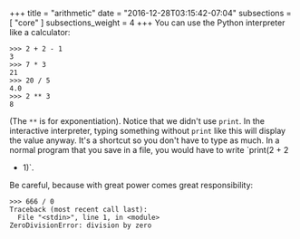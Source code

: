 +++
title = "arithmetic"
date = "2016-12-28T03:15:42-07:04"
subsections = [ "core" ]
subsections_weight = 4
+++
You can use the Python interpreter like a calculator:

	>>> 2 + 2 - 1
	3
	>>> 7 * 3
	21
	>>> 20 / 5
	4.0
	>>> 2 ** 3
	8

(The `**` is for exponentiation). Notice that we didn't use `print`. In the
interactive interpreter, typing something without `print` like this will
display the value anyway. It's a shortcut so you don't have to type as much. In
a normal program that you save in a file, you would have to write `print(2 + 2
- 1)`.

Be careful, because with great power comes great responsibility:

	>>> 666 / 0
	Traceback (most recent call last):
	  File "<stdin>", line 1, in <module>
	ZeroDivisionError: division by zero
